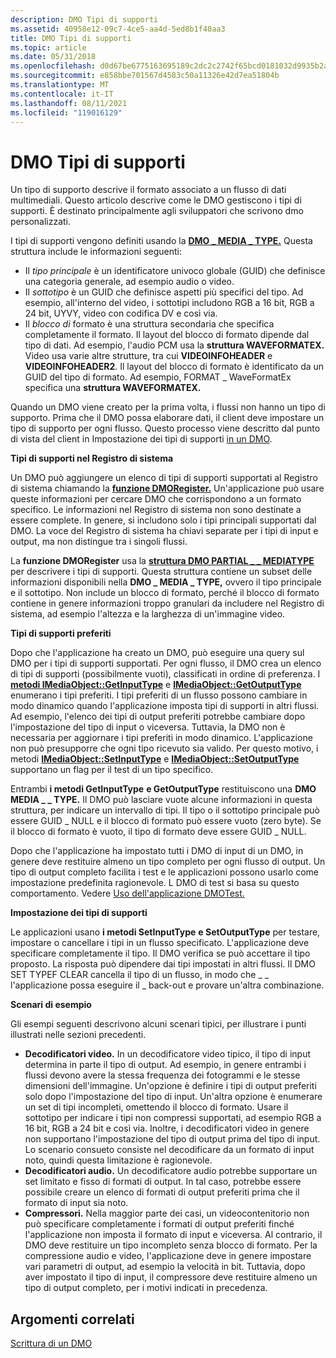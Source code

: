 ```yaml
---
description: DMO Tipi di supporti
ms.assetid: 40958e12-09c7-4ce5-aa4d-5ed8b1f40aa3
title: DMO Tipi di supporti
ms.topic: article
ms.date: 05/31/2018
ms.openlocfilehash: d0d67be6775163695189c2dc2c2742f65bcd0181032d9935b2a2a3ce2df2e900
ms.sourcegitcommit: e858bbe701567d4583c50a11326e42d7ea51804b
ms.translationtype: MT
ms.contentlocale: it-IT
ms.lasthandoff: 08/11/2021
ms.locfileid: "119016129"
---
```

# <a name="dmo-media-types"></a>DMO Tipi di supporti

Un tipo di supporto descrive il formato associato a un flusso di dati multimediali. Questo articolo descrive come le DMO gestiscono i tipi di supporti. È destinato principalmente agli sviluppatori che scrivono dmo personalizzati.

I tipi di supporti vengono definiti usando la [**DMO \_ MEDIA \_ TYPE.**](/previous-versions/windows/desktop/api/mediaobj/ns-mediaobj-dmo_media_type) Questa struttura include le informazioni seguenti:

-   Il *tipo principale* è un identificatore univoco globale (GUID) che definisce una categoria generale, ad esempio audio o video.
-   Il *sottotipo* è un GUID che definisce aspetti più specifici del tipo. Ad esempio, all'interno del video, i sottotipi includono RGB a 16 bit, RGB a 24 bit, UYVY, video con codifica DV e così via.
-   Il *blocco di* formato è una struttura secondaria che specifica completamente il formato. Il layout del blocco di formato dipende dal tipo di dati. Ad esempio, l'audio PCM usa la **struttura WAVEFORMATEX.** Video usa varie altre strutture, tra cui **VIDEOINFOHEADER** e **VIDEOINFOHEADER2**. Il layout del blocco di formato è identificato da un GUID del tipo di formato. Ad esempio, FORMAT \_ WaveFormatEx specifica una **struttura WAVEFORMATEX.**

Quando un DMO viene creato per la prima volta, i flussi non hanno un tipo di supporto. Prima che il DMO possa elaborare dati, il client deve impostare un tipo di supporto per ogni flusso. Questo processo viene descritto dal punto di vista del client in Impostazione dei tipi di supporti [in un DMO](setting-media-types-on-a-dmo.md).

**Tipi di supporti nel Registro di sistema**

Un DMO può aggiungere un elenco di tipi di supporti supportati al Registro di sistema chiamando la [**funzione DMORegister.**](/previous-versions/windows/desktop/api/Dmoreg/nf-dmoreg-dmoregister) Un'applicazione può usare queste informazioni per cercare DMO che corrispondono a un formato specifico. Le informazioni nel Registro di sistema non sono destinate a essere complete. In genere, si includono solo i tipi principali supportati dal DMO. La voce del Registro di sistema ha chiavi separate per i tipi di input e output, ma non distingue tra i singoli flussi.

La **funzione DMORegister** usa la [**struttura DMO PARTIAL \_ \_ MEDIATYPE**](/previous-versions/windows/desktop/api/Dmoreg/ns-dmoreg-dmo_partial_mediatype) per descrivere i tipi di supporti. Questa struttura contiene un subset delle informazioni disponibili nella **DMO \_ MEDIA \_ TYPE,** ovvero il tipo principale e il sottotipo. Non include un blocco di formato, perché il blocco di formato contiene in genere informazioni troppo granulari da includere nel Registro di sistema, ad esempio l'altezza e la larghezza di un'immagine video.

**Tipi di supporti preferiti**

Dopo che l'applicazione ha creato un DMO, può eseguire una query sul DMO per i tipi di supporti supportati. Per ogni flusso, il DMO crea un elenco di tipi di supporti (possibilmente vuoti), classificati in ordine di preferenza. I [**metodi IMediaObject::GetInputType**](/previous-versions/windows/desktop/api/Mediaobj/nf-mediaobj-imediaobject-getinputtype) e [**IMediaObject::GetOutputType**](/previous-versions/windows/desktop/api/Mediaobj/nf-mediaobj-imediaobject-getoutputtype) enumerano i tipi preferiti. I tipi preferiti di un flusso possono cambiare in modo dinamico quando l'applicazione imposta tipi di supporti in altri flussi. Ad esempio, l'elenco dei tipi di output preferiti potrebbe cambiare dopo l'impostazione del tipo di input o viceversa. Tuttavia, la DMO non è necessaria per aggiornare i tipi preferiti in modo dinamico. L'applicazione non può presupporre che ogni tipo ricevuto sia valido. Per questo motivo, i metodi [**IMediaObject::SetInputType**](/previous-versions/windows/desktop/api/Mediaobj/nf-mediaobj-imediaobject-setinputtype) e [**IMediaObject::SetOutputType**](/previous-versions/windows/desktop/api/Mediaobj/nf-mediaobj-imediaobject-setoutputtype) supportano un flag per il test di un tipo specifico.

Entrambi **i metodi GetInputType** **e GetOutputType** restituiscono una **DMO MEDIA \_ \_ TYPE.** Il DMO può lasciare vuote alcune informazioni in questa struttura, per indicare un intervallo di tipi. Il tipo o il sottotipo principale può essere GUID \_ NULL e il blocco di formato può essere vuoto (zero byte). Se il blocco di formato è vuoto, il tipo di formato deve essere GUID \_ NULL.

Dopo che l'applicazione ha impostato tutti i DMO di input di un DMO, in genere deve restituire almeno un tipo completo per ogni flusso di output. Un tipo di output completo facilita i test e le applicazioni possono usarlo come impostazione predefinita ragionevole. L DMO di test si basa su questo comportamento. Vedere [Uso dell'applicazione DMOTest.](using-the-dmotest-application.md)

**Impostazione dei tipi di supporti**

Le applicazioni usano **i metodi SetInputType** **e SetOutputType** per testare, impostare o cancellare i tipi in un flusso specificato. L'applicazione deve specificare completamente il tipo. Il DMO verifica se può accettare il tipo proposto. La risposta può dipendere dai tipi impostati in altri flussi. Il DMO SET TYPEF CLEAR cancella il tipo di un flusso, in modo che \_ \_ l'applicazione possa eseguire il \_ back-out e provare un'altra combinazione.

**Scenari di esempio**

Gli esempi seguenti descrivono alcuni scenari tipici, per illustrare i punti illustrati nelle sezioni precedenti.

-   **Decodificatori video.** In un decodificatore video tipico, il tipo di input determina in parte il tipo di output. Ad esempio, in genere entrambi i flussi devono avere la stessa frequenza dei fotogrammi e le stesse dimensioni dell'immagine. Un'opzione è definire i tipi di output preferiti solo dopo l'impostazione del tipo di input. Un'altra opzione è enumerare un set di tipi incompleti, omettendo il blocco di formato. Usare il sottotipo per indicare i tipi non compressi supportati, ad esempio RGB a 16 bit, RGB a 24 bit e così via. Inoltre, i decodificatori video in genere non supportano l'impostazione del tipo di output prima del tipo di input. Lo scenario consueto consiste nel decodificare da un formato di input noto, quindi questa limitazione è ragionevole.
-   **Decodificatori audio.** Un decodificatore audio potrebbe supportare un set limitato e fisso di formati di output. In tal caso, potrebbe essere possibile creare un elenco di formati di output preferiti prima che il formato di input sia noto.
-   **Compressori.** Nella maggior parte dei casi, un videocontenitorio non può specificare completamente i formati di output preferiti finché l'applicazione non imposta il formato di input e viceversa. Al contrario, il DMO deve restituire un tipo incompleto senza blocco di formato. Per la compressione audio e video, l'applicazione deve in genere impostare vari parametri di output, ad esempio la velocità in bit. Tuttavia, dopo aver impostato il tipo di input, il compressore deve restituire almeno un tipo di output completo, per i motivi indicati in precedenza.

## <a name="related-topics"></a>Argomenti correlati

<dl> <dt>

[Scrittura di un DMO](writing-a-dmo.md)
</dt> </dl>

 

 



